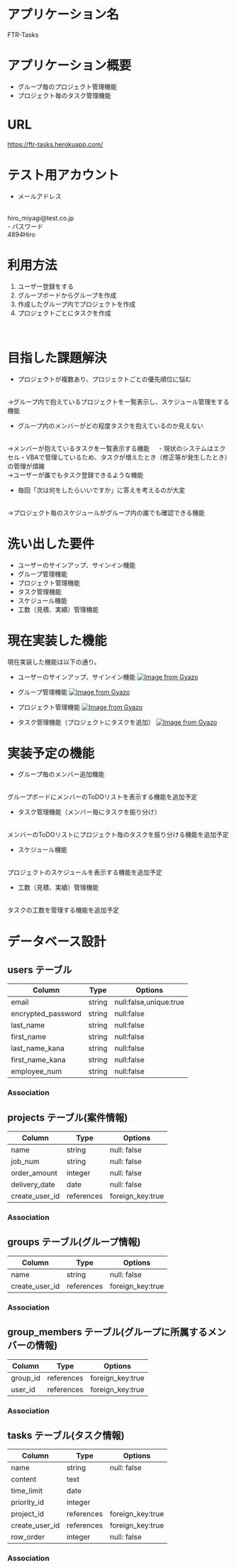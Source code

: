 # アプリケーション名
FTR-Tasks

# アプリケーション概要
- グループ毎のプロジェクト管理機能
- プロジェクト毎のタスク管理機能

# URL
https://ftr-tasks.herokuapp.com/

# テスト用アカウント
- メールアドレス
<br>
hiro_miyagi@test.co.jp
<br>
- パスワード
<br>
4894Hiro
<br>

# 利用方法
1. ユーザー登録をする
1. グループボードからグループを作成
1. 作成したグループ内でプロジェクトを作成
1. プロジェクトごとにタスクを作成
<br>

# 目指した課題解決
- プロジェクトが複数あり、プロジェクトごとの優先順位に悩む
<br>
→グループ内で抱えているプロジェクトを一覧表示し、スケジュール管理をする機能

- グループ内のメンバーがどの程度タスクを抱えているのか見えない
<br>
→メンバーが抱えているタスクを一覧表示する機能
　
- 現状のシステムはエクセル・VBAで管理しているため、タスクが増えたとき（修正等が発生したとき）の管理が煩雑
<br>
→ユーザーが誰でもタスク登録できるような機能

- 毎回「次は何をしたらいいですか」に答えを考えるのが大変
<br>
→プロジェクト毎のスケジュールがグループ内の誰でも確認できる機能

# 洗い出した要件
- ユーザーのサインアップ、サインイン機能
- グループ管理機能
- プロジェクト管理機能
- タスク管理機能
- スケジュール機能
- 工数（見積、実績）管理機能

# 現在実装した機能
現在実装した機能は以下の通り。
- ユーザーのサインアップ、サインイン機能
[![Image from Gyazo](https://i.gyazo.com/a25ed8b8563716ab9baa09c02c44e331.gif)](https://gyazo.com/a25ed8b8563716ab9baa09c02c44e331)

- グループ管理機能
[![Image from Gyazo](https://i.gyazo.com/c24c897215c92d658db892d3396e9334.gif)](https://gyazo.com/c24c897215c92d658db892d3396e9334)

- プロジェクト管理機能
[![Image from Gyazo](https://i.gyazo.com/4f527171a0668f36feaa401dc07bebce.gif)](https://gyazo.com/4f527171a0668f36feaa401dc07bebce)

- タスク管理機能（プロジェクトにタスクを追加）
[![Image from Gyazo](https://i.gyazo.com/e7b6fe49222d757c77fef2a7f243989d.gif)](https://gyazo.com/e7b6fe49222d757c77fef2a7f243989d)


# 実装予定の機能
- グループ毎のメンバー追加機能
<br>
グループボードにメンバーのToDOリストを表示する機能を追加予定

- タスク管理機能（メンバー毎にタスクを振り分け）
<br>
メンバーのToDOリストにプロジェクト毎のタスクを振り分ける機能を追加予定

- スケジュール機能
<br>
プロジェクトのスケジュールを表示する機能を追加予定

- 工数（見積、実績）管理機能
<br>
タスクの工数を管理する機能を追加予定


# データベース設計

## users テーブル

| Column             | Type    | Options                |
| ------------------ | ------- | ---------------------- |
| email              | string  | null:false,unique:true |
| encrypted_password | string  | null:false             |
| last_name          | string  | null:false             |
| first_name         | string  | null:false             |
| last_name_kana     | string  | null:false             |
| first_name_kana    | string  | null:false             |
| employee_num       | string  | null:false             |

### Association


## projects テーブル(案件情報)

| Column                 | Type                 | Options          |
| ---------------------- | -------------------- | ---------------- |
| name                   | string               | null: false      |
| job_num                | string               | null: false      |
| order_amount           | integer              | null: false      |
| delivery_date          | date                 | null: false      |
| create_user_id         | references           | foreign_key:true |

### Association


## groups テーブル(グループ情報)

| Column                 | Type                 | Options          |
| ---------------------- | -------------------- | ---------------- |
| name                   | string               | null: false      |
| create_user_id         | references           | foreign_key:true |


### Association

## group_members テーブル(グループに所属するメンバーの情報)

| Column                 | Type                 | Options          |
| ---------------------- | -------------------- | ---------------- |
| group_id               | references           | foreign_key:true |
| user_id                | references           | foreign_key:true |

### Association


## tasks テーブル(タスク情報)

| Column                 | Type                 | Options          |
| ---------------------- | -------------------- | ---------------- |
| name                   | string               | null: false      |
| content                | text                 |                  |
| time_limit             | date                 |                  |
| priority_id            | integer              |                  |
| project_id             | references           | foreign_key:true |
| create_user_id         | references           | foreign_key:true |
| row_order              | integer              | null: false |


### Association


